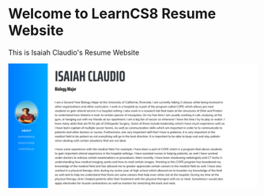 
# Welcome to LearnCS8 Resume Website

This is Isaiah Claudio's Resume Website

![Here is a screenshot of the top of the front page of the website which includes my name as well as my major](img/Screenshot1.png)